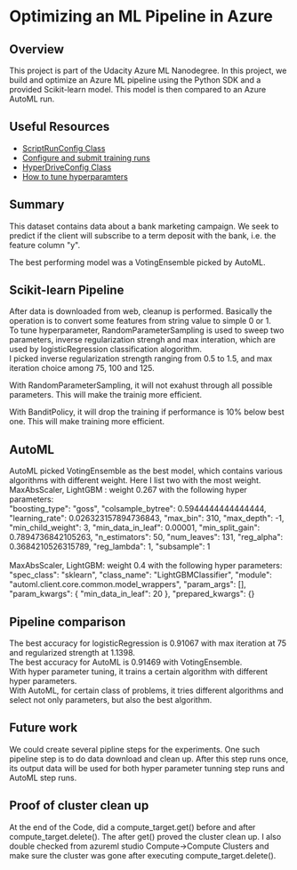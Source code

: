 # Optimizing an ML Pipeline in Azure

## Overview
This project is part of the Udacity Azure ML Nanodegree.
In this project, we build and optimize an Azure ML pipeline using the Python SDK and a provided Scikit-learn model.
This model is then compared to an Azure AutoML run.

## Useful Resources
- [ScriptRunConfig Class](https://docs.microsoft.com/en-us/python/api/azureml-core/azureml.core.scriptrunconfig?view=azure-ml-py)
- [Configure and submit training runs](https://docs.microsoft.com/en-us/azure/machine-learning/how-to-set-up-training-targets)
- [HyperDriveConfig Class](https://docs.microsoft.com/en-us/python/api/azureml-train-core/azureml.train.hyperdrive.hyperdriveconfig?view=azure-ml-py)
- [How to tune hyperparamters](https://docs.microsoft.com/en-us/azure/machine-learning/how-to-tune-hyperparameters)

## Summary

This dataset contains data about a bank marketing campaign. We seek to predict if the client will subscribe to a term deposit with the bank, i.e. the feature column "y".

The best performing model was a VotingEnsemble picked by AutoML.

## Scikit-learn Pipeline

After data is downloaded from web, cleanup is performed. Basically the operation is to convert some features from string value to simple 0 or 1. 
<br>
To tune hyperparameter, RandomParameterSampling is used to sweep two parameters, inverse regularization strengh and max interation, which are used by logisticRegression classification alogorithm. 
<br>
I picked inverse regularization strength ranging from 0.5 to 1.5, and max iteration choice among 75, 100 and 125.

With RandomParameterSampling, it will not exahust through all possible parameters. 
This will make the trainig more efficient.

With BanditPolicy, it will drop the training if performance is 10% below best one. 
This will make training more efficient.

## AutoML

AutoML picked VotingEnsemble as the best model, which contains various algorithms with different weight.
Here I list two with the most weight.
<br>
MaxAbsScaler, LightGBM : weight 0.267 with the following hyper parameters:
<br>
        "boosting_type": "goss",
        "colsample_bytree": 0.5944444444444444,
        "learning_rate": 0.026323157894736843,
        "max_bin": 310,
        "max_depth": -1,
        "min_child_weight": 3,
        "min_data_in_leaf": 0.00001,
        "min_split_gain": 0.7894736842105263,
        "n_estimators": 50,
        "num_leaves": 131,
        "reg_alpha": 0.3684210526315789,
        "reg_lambda": 1,
        "subsample": 1
<br>
<br>
MaxAbsScaler, LightGBM: weight 0.4 with the following hyper parameters:
<br>
        "spec_class": "sklearn",
        "class_name": "LightGBMClassifier",
        "module": "automl.client.core.common.model_wrappers",
        "param_args": [],
        "param_kwargs": {
            "min_data_in_leaf": 20
        },
        "prepared_kwargs": {}

## Pipeline comparison

The best accuracy for logisticRegression is 0.91067 with max iteration at 75 and regularized strength at 1.1398.
<br>
The best accuracy for AutoML is 0.91469 with VotingEnsemble.
<br>
With hyper parameter tuning, it trains a certain algorithm with different hyper parameters.
<br>
With AutoML, for certain class of problems, it tries different algorithms and select not only parameters, but also the best algorithm.

## Future work

We could create several pipline steps for the experiments. One such pipeline step is to do data download and clean up. After this step runs once, its output data will be used for both hyper parameter tunning step runs and AutoML step runs.

## Proof of cluster clean up

At the end of the Code, did a compute_target.get() before and after compute_target.delete(). The after get() proved the cluster clean up. 
I also double checked from azureml studio Compute->Compute Clusters and make sure the cluster was gone after executing compute_target.delete().


